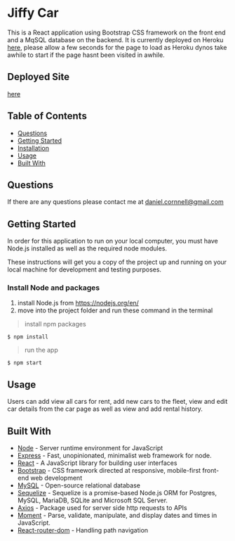 # Jiffy Car

This is a React application using Bootstrap CSS framework on the front end and a MqSQL database on the backend. It is currently deployed on Heroku [here](https://jiffycar.herokuapp.com/), please allow a few seconds for the page to load as Heroku dynos take awhile to start if the page hasnt been visited in awhile.

## Deployed Site

[here](https://jiffycar.herokuapp.com/)

## Table of Contents
- [Questions](#questions)
- [Getting Started](#getting-started)
- [Installation](#installation)
- [Usage](#usage)
- [Built With](#built-with)

## Questions

If there are any questions please contact me at daniel.cornnell@gmail.com

## Getting Started

In order for this application to run on your local computer, you must have Node.js installed as well as the required node modules.

These instructions will get you a copy of the project up and running on your local machine for development and testing purposes.


### Install Node and packages

1. install Node.js from <https://nodejs.org/en/>
2. move into the project folder and run these command in the terminal

> install npm packages

```shell
$ npm install
```

> run the app

```shell
$ npm start
```

## Usage

Users can add view all cars for rent, add new cars to the fleet, view and edit car details from the car page as well as view and add rental history.

## Built With

- [Node](https://nodejs.org/en/) - Server runtime environment for JavaScript
- [Express](https://www.npmjs.com/package/express) - Fast, unopinionated, minimalist web framework for node.
- [React](https://reactjs.org/) - A JavaScript library for building user interfaces
- [Bootstrap](https://getbootstrap.com/) - CSS framework directed at responsive, mobile-first front-end web development
- [MySQL](https://www.mysql.com/products/community/) - Open-source relational database
- [Sequelize](https://www.npmjs.com/package/sequelize) - Sequelize is a promise-based Node.js ORM for Postgres, MySQL, MariaDB, SQLite and Microsoft SQL Server.
- [Axios](https://www.npmjs.com/package/axios) - Package used for server side http requests to APIs
- [Moment](https://momentjs.com/) - Parse, validate, manipulate, and display dates and times in JavaScript.
- [React-router-dom](https://www.npmjs.com/package/react-router-dom) - Handling path navigation

